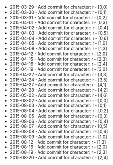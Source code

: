- 2015-03-29 - Add commit for character: r - [0,0]
- 2015-03-30 - Add commit for character: r - [0,1]
- 2015-03-31 - Add commit for character: r - [0,2]
- 2015-04-01 - Add commit for character: r - [0,3]
- 2015-04-02 - Add commit for character: r - [0,4]
- 2015-04-03 - Add commit for character: r - [0,5]
- 2015-04-04 - Add commit for character: r - [0,6]
- 2015-04-05 - Add commit for character: r - [1,0]
- 2015-04-08 - Add commit for character: r - [1,3]
- 2015-04-12 - Add commit for character: r - [2,0]
- 2015-04-15 - Add commit for character: r - [2,3]
- 2015-04-16 - Add commit for character: r - [2,4]
- 2015-04-19 - Add commit for character: r - [3,0]
- 2015-04-22 - Add commit for character: r - [3,3]
- 2015-04-24 - Add commit for character: r - [3,5]
- 2015-04-27 - Add commit for character: r - [4,1]
- 2015-04-28 - Add commit for character: r - [4,2]
- 2015-05-02 - Add commit for character: r - [4,6]
- 2015-08-02 - Add commit for character: r - [0,0]
- 2015-08-03 - Add commit for character: r - [0,1]
- 2015-08-04 - Add commit for character: r - [0,2]
- 2015-08-05 - Add commit for character: r - [0,3]
- 2015-08-06 - Add commit for character: r - [0,4]
- 2015-08-07 - Add commit for character: r - [0,5]
- 2015-08-08 - Add commit for character: r - [0,6]
- 2015-08-09 - Add commit for character: r - [1,0]
- 2015-08-12 - Add commit for character: r - [1,3]
- 2015-08-16 - Add commit for character: r - [2,0]
- 2015-08-19 - Add commit for character: r - [2,3]
- 2015-08-20 - Add commit for character: r - [2,4]
